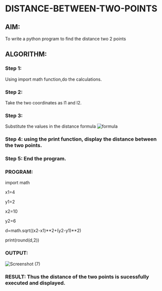 # DISTANCE-BETWEEN-TWO-POINTS

## AIM:
To write a python program to find the distance two 2 points
## ALGORITHM:
### Step 1: 
Using import math function,do the calculations.
### Step 2: 
Take the two coordinates as l1 and l2.
### Step 3: 
Substitute the values in the distance formula  ![formula](/formula.JPG)
### Step 4: using the print function, display the distance between the two points.
### Step 5: End the program.
### PROGRAM:
  import math
  
  x1=4
  
  y1=2
  
  x2=10
  
  y2=6
  
  d=math.sqrt((x2-x1)**2+(y2-y1)**2)
  
  print(round(d,2))
  


### OUTPUT:
  ![Screenshot (7)](https://github.com/anushanirudh/DISTANCE-BETWEEN-TWO-POINTS/assets/151725737/ee3c8bb2-7e78-4df5-9fe5-db9f50313f9c)



### RESULT: Thus the distance of the two points is sucessfully executed and displayed.
